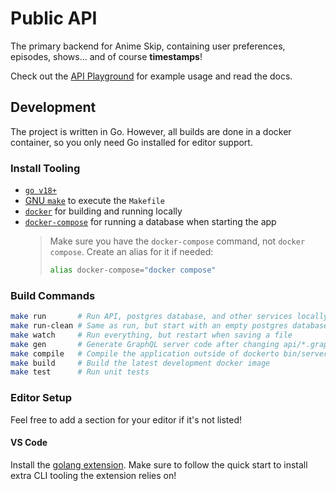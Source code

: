 # Public API

The primary backend for Anime Skip, containing user preferences, episodes, shows... and of course **timestamps**!

Check out the [API Playground](http://api.anime-skip.com) for example usage and read the docs.

## Development

The project is written in Go. However, all builds are done in a docker container, so you only need Go installed for editor support.

### Install Tooling

- [`go v18+`](https://golang.org/doc/install#download)
- [GNU `make`](https://www.gnu.org/software/make/) to execute the `Makefile`
- [`docker`](https://docs.docker.com/get-docker/) for building and running locally
- [`docker-compose`](https://docs.docker.com/compose/install/) for running a database when starting the app
   > Make sure you have the `docker-compose` command, not `docker compose`. Create an alias for it if needed:
   >
   > ```bash
   > alias docker-compose="docker compose"
   > ```

### Build Commands

```bash
make run       # Run API, postgres database, and other services locally
make run-clean # Same as run, but start with an empty postgres database
make watch     # Run everything, but restart when saving a file
make gen       # Generate GraphQL server code after changing api/*.graphqls
make compile   # Compile the application outside of dockerto bin/server
make build     # Build the latest development docker image
make test      # Run unit tests
```

### Editor Setup

Feel free to add a section for your editor if it's not listed!

#### VS Code

Install the [golang extension](https://marketplace.visualstudio.com/items?itemName=golang.go). Make sure to follow the quick start to install extra CLI tooling the extension relies on!
